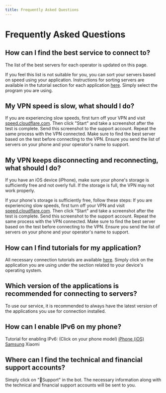 ```yaml
---
title: Frequently Asked Questions
---
```


# Frequently Asked Questions
## How can I find the best service to connect to?
The list of the best servers for each operator is updated on this page.

If you feel this list is not suitable for you, you can sort your servers based on speed using your application.
Instructions for sorting servers are available in the tutorial section for each application [here](https://vpnhelp.github.io/docs). Simply select the program you are using.

## My VPN speed is slow, what should I do?
If you are experiencing slow speeds, first turn off your VPN and visit [speed.cloudflare.com](https://speed.cloudflare.com/). Then click "Start" and take a screenshot after the test is complete. Send this screenshot to the support account. Repeat the same process with the VPN connected. Make sure to find the best server based on the test before connecting to the VPN.
Ensure you send the list of servers on your phone and your operator's name to support.

## My VPN keeps disconnecting and reconnecting, what should I do?
If you have an iOS device (iPhone), make sure your phone's storage is sufficiently free and not overly full.
If the storage is full, the VPN may not work properly.

If your phone's storage is sufficiently free, follow these steps:
If you are experiencing slow speeds, first turn off your VPN and visit [speed.cloudflare.com](https://speed.cloudflare.com/). Then click "Start" and take a screenshot after the test is complete. Send this screenshot to the support account. Repeat the same process with the VPN connected. Make sure to find the best server based on the test before connecting to the VPN.
Ensure you send the list of servers on your phone and your operator's name to support.

## How can I find tutorials for my application?
All necessary connection tutorials are available [here](https://vpnhelp.github.io/docs).
Simply click on the application you are using under the section related to your device's operating system.

## Which version of the applications is recommended for connecting to servers?
To use our service, it is recommended to always have the latest version of the applications you use for connection installed.

## How can I enable IPv6 on my phone?
Tutorial for enabling IPv6: (Click on your phone model)
[iPhone (iOS)](https://vpnhelp.github.io/docs/ipv6-apple)
[Samsung](https://vpnhelp.github.io/docs/ipv6-samsung)
Xiaomi

## Where can I find the technical and financial support accounts?
Simply click on "💬Support" in the bot.
The necessary information along with the technical and financial support accounts will be sent to you.